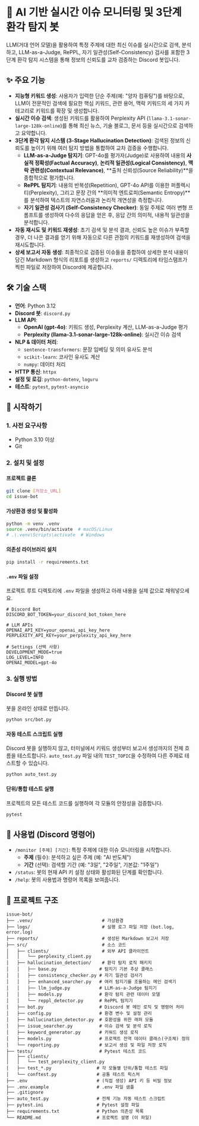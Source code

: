# 🤖 AI 기반 실시간 이슈 모니터링 및 3단계 환각 탐지 봇

LLM(거대 언어 모델)을 활용하여 특정 주제에 대한 최신 이슈를 실시간으로 검색, 분석하고, LLM-as-a-Judge, RePPL, 자기 일관성(Self-Consistency) 검사를 포함한 3단계 환각 탐지 시스템을 통해 정보의 신뢰도를 교차 검증하는 Discord 봇입니다.

## ✨ 주요 기능

- **지능형 키워드 생성**: 사용자가 입력한 단순 주제(예: "양자 컴퓨팅")를 바탕으로, LLM이 전문적인 검색에 필요한 핵심 키워드, 관련 용어, 맥락 키워드의 세 가지 카테고리로 키워드를 확장 및 생성합니다.
- **실시간 이슈 검색**: 생성된 키워드를 활용하여 Perplexity API (`llama-3.1-sonar-large-128k-online`)를 통해 최신 뉴스, 기술 블로그, 문서 등을 실시간으로 검색하고 요약합니다.
- **3단계 환각 탐지 시스템 (3-Stage Hallucination Detection)**: 검색된 정보의 신뢰도를 높이기 위해 여러 탐지 방법을 통합하여 교차 검증을 수행합니다.
  - **LLM-as-a-Judge 탐지기**: GPT-4o를 평가자(Judge)로 사용하여 내용의 **사실적 정확성(Factual Accuracy)**, **논리적 일관성(Logical Consistency)**, **맥락 관련성(Contextual Relevance)**, **출처 신뢰성(Source Reliability)**을 종합적으로 평가합니다.
  - **RePPL 탐지기**: 내용의 반복성(Repetition), GPT-4o API를 이용한 퍼플렉시티(Perplexity), 그리고 문장 간의 **의미적 엔트로피(Semantic Entropy)**를 분석하여 텍스트의 자연스러움과 논리적 개연성을 측정합니다.
  - **자기 일관성 검사기 (Self-Consistency Checker)**: 동일 주제로 여러 변형 프롬프트를 생성하여 다수의 응답을 얻은 후, 응답 간의 의미적, 내용적 일관성을 분석합니다.
- **자동 재시도 및 키워드 재생성**: 초기 검색 및 분석 결과, 신뢰도 높은 이슈가 부족할 경우, 더 나은 결과를 얻기 위해 자동으로 다른 관점의 키워드를 재생성하여 검색을 재시도합니다.
- **상세 보고서 자동 생성**: 최종적으로 검증된 이슈들을 종합하여 상세한 분석 내용이 담긴 Markdown 형식의 리포트를 생성하고 `reports/` 디렉토리에 타임스탬프가 찍힌 파일로 저장하여 Discord에 제공합니다.

## 🛠️ 기술 스택

- **언어**: Python 3.12
- **Discord 봇**: `discord.py`
- **LLM API**:
  - **OpenAI (gpt-4o)**: 키워드 생성, Perplexity 계산, LLM-as-a-Judge 평가
  - **Perplexity (llama-3.1-sonar-large-128k-online)**: 실시간 이슈 검색
- **NLP & 데이터 처리**:
  - `sentence-transformers`: 문장 임베딩 및 의미 유사도 분석
  - `scikit-learn`: 코사인 유사도 계산
  - `numpy`: 데이터 처리
- **HTTP 통신**: `httpx`
- **설정 및 로깅**: `python-dotenv`, `loguru`
- **테스트**: `pytest`, `pytest-asyncio`

## 🚀 시작하기

### 1. 사전 요구사항

- Python 3.10 이상
- Git

### 2. 설치 및 설정

#### 프로젝트 클론

```bash
git clone [저장소_URL]
cd issue-bot
```

#### 가상환경 생성 및 활성화

```bash
python -m venv .venv
source .venv/bin/activate  # macOS/Linux
# .\.venv\Scripts\activate  # Windows
```

#### 의존성 라이브러리 설치

```bash
pip install -r requirements.txt
```

#### `.env` 파일 설정

프로젝트 루트 디렉토리에 `.env` 파일을 생성하고 아래 내용을 실제 값으로 채워넣으세요.

```env
# Discord Bot
DISCORD_BOT_TOKEN=your_discord_bot_token_here

# LLM APIs
OPENAI_API_KEY=your_openai_api_key_here
PERPLEXITY_API_KEY=your_perplexity_api_key_here

# Settings (선택 사항)
DEVELOPMENT_MODE=true
LOG_LEVEL=INFO
OPENAI_MODEL=gpt-4o
```

### 3. 실행 방법

#### Discord 봇 실행

봇을 온라인 상태로 만듭니다.

```bash
python src/bot.py
```

#### 자동 테스트 스크립트 실행

Discord 봇을 실행하지 않고, 터미널에서 키워드 생성부터 보고서 생성까지의 전체 흐름을 테스트합니다. `auto_test.py` 파일 내의 `TEST_TOPIC`을 수정하여 다른 주제로 테스트할 수 있습니다.

```bash
python auto_test.py
```

#### 단위/통합 테스트 실행

프로젝트의 모든 테스트 코드를 실행하여 각 모듈의 안정성을 검증합니다.

```bash
pytest
```

## 💬 사용법 (Discord 명령어)

- `/monitor [주제] [기간]`: 특정 주제에 대한 이슈 모니터링을 시작합니다.
  - **주제** (필수): 분석하고 싶은 주제 (예: "AI 반도체")
  - **기간** (선택): 검색할 기간 (예: "3일", "2주일", 기본값: "1주일")
- `/status`: 봇의 현재 API 키 설정 상태와 활성화된 단계를 확인합니다.
- `/help`: 봇의 사용법과 명령어 목록을 보여줍니다.

## 📁 프로젝트 구조

```
issue-bot/
├── .venv/                          # 가상환경
├── logs/                           # 실행 로그 파일 저장 (bot.log, error.log)
├── reports/                        # 생성된 Markdown 보고서 저장
├── src/                            # 소스 코드
│   ├── clients/                    # 외부 API 클라이언트
│   │   └── perplexity_client.py
│   ├── hallucination_detection/    # 환각 탐지 로직 패키지
│   │   ├── base.py                # 탐지기 기본 추상 클래스
│   │   ├── consistency_checker.py # 자기 일관성 검사기
│   │   ├── enhanced_searcher.py   # 여러 탐지기를 조율하는 메인 검색기
│   │   ├── llm_judge.py           # LLM-as-a-Judge 탐지기
│   │   ├── models.py              # 환각 탐지 관련 데이터 모델
│   │   └── reppl_detector.py      # RePPL 탐지기
│   ├── bot.py                     # Discord 봇 메인 로직 및 명령어 처리
│   ├── config.py                  # 환경 변수 및 설정 관리
│   ├── hallucination_detector.py  # 호환성을 위한 래퍼 모듈
│   ├── issue_searcher.py          # 이슈 검색 및 분석 로직
│   ├── keyword_generator.py       # 키워드 생성 로직
│   ├── models.py                  # 프로젝트 전역 데이터 클래스(구조체) 정의
│   └── reporting.py               # 보고서 생성 및 파일 저장 로직
├── tests/                         # Pytest 테스트 코드
│   ├── clients/
│   │   └── test_perplexity_client.py
│   ├── test_*.py                 # 각 모듈별 단위/통합 테스트 파일
│   └── conftest.py               # 공통 테스트 픽스처
├── .env                          # (직접 생성) API 키 등 비밀 정보
├── .env.example                  # .env 파일 샘플
├── .gitignore
├── auto_test.py                  # 전체 기능 자동 테스트 스크립트
├── pytest.ini                    # Pytest 설정 파일
├── requirements.txt              # Python 의존성 목록
└── README.md                     # 프로젝트 설명 (이 파일)
```
